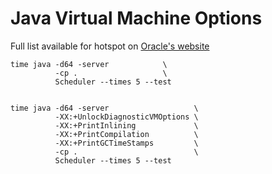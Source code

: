 Java Virtual Machine Options
============================

Full list available for hotspot on [Oracle's website](http://docs.oracle.com/javase/8/docs/technotes/tools/unix/java.html)

    time java -d64 -server            \
              -cp .                   \
              Scheduler --times 5 --test
    

    time java -d64 -server                   \
              -XX:+UnlockDiagnosticVMOptions \
              -XX:+PrintInlining             \
              -XX:+PrintCompilation          \
              -XX:+PrintGCTimeStamps         \
              -cp .                          \
              Scheduler --times 5 --test


